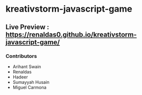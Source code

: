 # kreativstorm-javascript-game

## Live Preview : https://renaldas0.github.io/kreativstorm-javascript-game/

### Contributors
- Arihant Swain
- Renaldas
- Hadeer
- Sumayyah Husain
- Miguel Carmona
